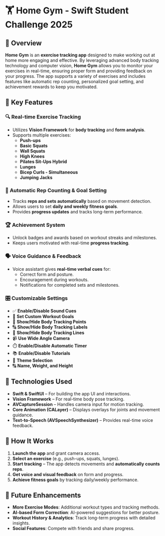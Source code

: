 # 🏋️ Home Gym - Swift Student Challenge 2025  

## 📌 Overview  
**Home Gym** is an **exercise tracking app** designed to make working out at home more engaging and effective. By leveraging advanced body tracking technology and computer vision, **Home Gym** allows you to monitor your exercises in real-time, ensuring proper form and providing feedback on your progress. The app supports a variety of exercises and includes features like automatic rep counting, personalized goal setting, and achievement rewards to keep you motivated.

## 🎯 Key Features  

### 🔍 **Real-time Exercise Tracking**  
- Utilizes **Vision Framework** for **body tracking** and **form analysis**.  
- Supports multiple exercises:  
  - **Push-ups**  
  - **Basic Squats**  
  - **Wall Squats**  
  - **High Knees**  
  - **Pilates Sit-Ups Hybrid**  
  - **Lunges**  
  - **Bicep Curls - Simultaneous**  
  - **Jumping Jacks**  

### 🔢 **Automatic Rep Counting & Goal Setting**  
- Tracks **reps and sets automatically** based on movement detection.  
- Allows users to set **daily and weekly fitness goals**.  
- Provides **progress updates** and tracks long-term performance.  

### 🏆 **Achievement System**  
- Unlock badges and awards based on workout streaks and milestones.  
- Keeps users motivated with real-time **progress tracking**.  

### 🗣️ **Voice Guidance & Feedback**  
- Voice assistant gives **real-time verbal cues** for:  
  - Correct form and posture.  
  - Encouragement during workouts.  
  - Notifications for completed sets and milestones.  

### 🎛️ **Customizable Settings**  
- ✅ **Enable/Disable Sound Cues**  
- 🎯 **Set Custom Workout Goals**  
- 🔴 **Show/Hide Body Tracking Points**  
- 🔠 **Show/Hide Body Tracking Labels**  
- 🔵 **Show/Hide Body Tracking Lines**  
- 📹 **Use Wide Angle Camera**  
- ⏱️ **Enable/Disable Automatic Timer**  
- 📚 **Enable/Disable Tutorials**  
- 🎨 **Theme Selection**  
- 🔠 **Name, Weight, and Height** 

## 🔧 Technologies Used  

- **Swift & SwiftUI** – For building the app UI and interactions.  
- **Vision Framework** – For real-time body pose tracking.  
- **AVCaptureSession** – Handles camera input for motion tracking.  
- **Core Animation (CALayer)** – Displays overlays for joints and movement guidance.  
- **Text-to-Speech (AVSpeechSynthesizer)** – Provides real-time voice feedback.  

## 📱 How It Works  

1. **Launch the app** and grant camera access.  
2. **Select an exercise** (e.g., push-ups, squats, lunges).  
3. **Start tracking** – The app detects movements and **automatically counts reps**.  
4. **Get voice and visual feedback** on form and progress.  
5. **Achieve fitness goals** by tracking daily/weekly performance.  

## 🚀 Future Enhancements  

- **More Exercise Modes**: Additional workout types and tracking methods.  
- **AI-based Form Correction**: AI-powered suggestions for better posture.  
- **Workout History & Analytics**: Track long-term progress with detailed insights.  
- **Social Features**: Compete with friends and share progress.